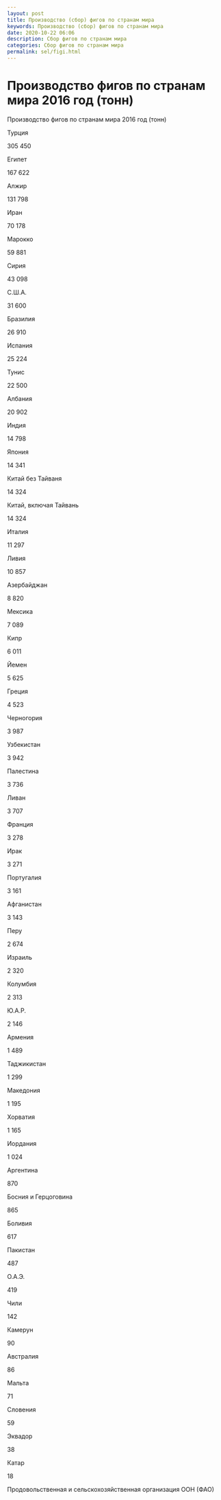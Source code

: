```yaml
---
layout: post
title: Производство (сбор) фигов по странам мира 
keywords: Производство (сбор) фигов по странам мира
date: 2020-10-22 06:06
description: Сбор фигов по странам мира
categories: Сбор фигов по странам мира
permalink: sel/figi.html
---
```


# Производство фигов по странам мира 2016 год (тонн)




Производство фигов по странам мира 2016 год (тонн)









Турция


305 450






Египет


167 622






Алжир


131 798






Иран


70 178






Марокко


59 881






Сирия


43 098






С.Ш.А.


31 600






Бразилия


26 910






Испания


25 224






Тунис


22 500






Албания


20 902






Индия


14 798






Япония


14 341






Китай без Тайваня


14 324






Китай, включая Тайвань


14 324






Италия


11 297






Ливия


10 857






Азербайджан


8 820






Мексика


7 089






Кипр


6 011






Йемен


5 625






Греция


4 523






Черногория


3 987






Узбекистан


3 942






Палестина


3 736






Ливан


3 707






Франция


3 278






Ирак


3 271






Португалия


3 161






Афганистан


3 143






Перу


2 674






Израиль


2 320






Колумбия


2 313






Ю.А.Р.


2 146






Армения


1 489






Таджикистан


1 299






Македония


1 195






Хорватия


1 165






Иордания


1 024






Аргентина


870






Босния и Герцоговина


865






Боливия


617






Пакистан


487






О.А.Э.


419






Чили


142






Камерун


90






Австралия


86






Мальта


71






Словения


59






Эквадор


38






Катар


18








Продовольственная и сельскохозяйственная организация ООН (ФАО) 


			
